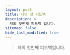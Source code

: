 ```yaml
---
layout: post
title: 나의 첫 피드백
description: >
  저의 첫번째 피드백 입니다.
sitemap: false
hide_last_modified: true
---
```


> 저의 첫번째 피드백입니다.
